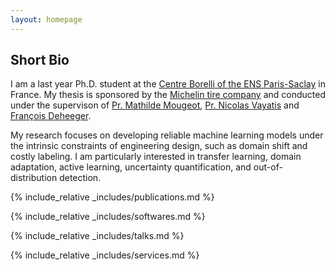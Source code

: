 ```yaml
---
layout: homepage
---
```


## Short Bio

I am a last year Ph.D. student at the [Centre Borelli of the ENS Paris-Saclay](https://centreborelli.ens-paris-saclay.fr/en) in France. My thesis is sponsored by the [Michelin tire company](https://www.michelin.com/en/) and conducted under the supervison of [Pr. Mathilde Mougeot](https://sites.google.com/site/mougeotmathilde/), [Pr. Nicolas Vayatis](https://nvayatis.perso.math.cnrs.fr/) and [François Deheeger](https://fr.linkedin.com/in/fran%C3%A7ois-deheeger-88370054).

My research focuses on developing reliable machine learning models under the intrinsic constraints of engineering design, such as domain shift and costly labeling. I am particularly interested in transfer learning, domain adaptation, active learning, uncertainty quantification, and out-of-distribution detection.

{% include_relative _includes/publications.md %}

{% include_relative _includes/softwares.md %}

{% include_relative _includes/talks.md %}

{% include_relative _includes/services.md %}
